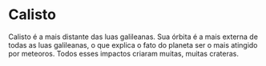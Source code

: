 # Calisto

Calisto é a mais distante das luas galileanas. Sua órbita é a mais externa de
todas as luas galileanas, o que explica o fato do planeta ser o mais atingido
por meteoros. Todos esses impactos criaram muitas, muitas crateras.
